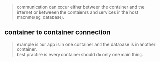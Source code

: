 > communication can occur either between the container and the internet or betweeen the contaienrs and services in the host machine(eg: database).<br>

## **container to container connection**
> example is our app is in one container and the database is in another container.<br>
> best practise is every container should do only one main thing. <br>